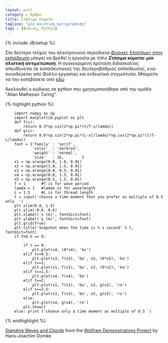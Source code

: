 ```yaml
---
layout: post
category : Άρθρο
title: Στάσιμα κύματα 
tagline: "μία ολιστική αντιμετώπιση"
tags : [Φυσική, Python]
---
```

{% include JB/setup %}


Στο δεύτερο τεύχος του ηλεκτρονικού περιοδικού [Φυσικές Επιστήμες στην εκπαίδευση](http://physcool.web.auth.gr/) μπορεί να βρεθεί η εργασία με τίτλο ***Στάσιμα κύματα: μία ολιστική αντιμετώπιση***. Η συγκεκριμένη πρόταση διδασκαλίας απευθύνεται σε εκπαιδευτικούς της δευτεροβάθμιας εκπαίδευσης, ενώ συνοδεύεται από Φύλλο εργασίας και ενδεικτικά στιγμιότυπα. Μπορείτε να την κατεβάσετε από [εδώ](https://www.dropbox.com/s/tqnaeiid5thpo0n/2%CE%BF%20%CE%A4%CE%95%CE%A5%CE%A7%CE%9F%CE%A3b.pdf?dl=0)


Ακολουθεί ο κώδικας σε python που χρησιμοποιήθηκε από την ομάδα "Allan Matheson Turing".


{% highlight python %}

        import numpy as np
        import matplotlib.pyplot as plt
        def f(x):
            return 0.3*np.sin(2*np.pi*(t/T-x/lamda))
        def g(x):
            return 0.6*np.sin(2*np.pi*(L-x)/lamda)*np.cos(2*np.pi*(t/T-L/lamda))
        font = {'family' : 'serif',
                'color'  : 'darkred',
                'weight' : 'normal',
                'size'   : 16,        }
        x1 = np.arange(0.0, 1.0, 0.01)
        x2 = np.arange(1.0, 1.5, 0.01)
        x3 = np.arange(0.0, 0.5, 0.01)
        x4 = np.arange(0.0, 1.5, 0.01)
        x5 = np.arange(0.5, 1.5, 0.01)
        T = 1       #T is for wave period
        lamda = 1   #lamda is for wavelength
        L = 1.5     #L is for thread length
        t = input('choose a time moment that you prefer as multiple of 0.5 only  ')
        plt.xlim(0.0, 1.5)
        plt.ylim(-0.6, 0.6)
        plt.xlabel('x (m)', fontdict=font)
        plt.ylabel('y (m)', fontdict=font)
        plt.grid(True)
        plt.title('Snapshot when the time is % s second' % t, fontdict=font)
        if t%0.5 == 0:

            if t == 0:
                plt.plot(x4, (0*x4), 'ko')
            elif t==0.5:
                plt.plot(x3, f(x3), 'bo', x5, (0*x5), 'ko')
            elif t==1:
                plt.plot(x1, f(x1), 'bo', x2, (0*x2), 'ko')
            elif t==1.5:
                plt.plot(x4, f(x4), 'bo')
            elif t==2:
                plt.plot(x1, f(x1), 'bo', x2, g(x2), 'ro')
            elif t==2.5:
                plt.plot(x3, f(x3), 'bo', x5, g(x5), 'ro')
            else:
                plt.plot(x4, g(x4), 'ro')
            plt.show()
        else: print ('choose only a time moment as multiple of 0.5 ')

{% endhighlight %}


<script type='text/javascript' src='http://demonstrations.wolfram.com/javascript/embed.js' ></script><script type='text/javascript'>var demoObj = new DEMOEMBED(); demoObj.run('StandingWavesAndChords', '', '357', '545');</script><div id='DEMO_StandingWavesAndChords'><a class='demonstrationHyperlink' href='http://demonstrations.wolfram.com/StandingWavesAndChords/' target='_blank'>Standing Waves and Chords</a> from the <a class='demonstrationHyperlink' href='http://demonstrations.wolfram.com/' target='_blank'>Wolfram Demonstrations Project</a> by Hans-Joachim Domke</div><br />





